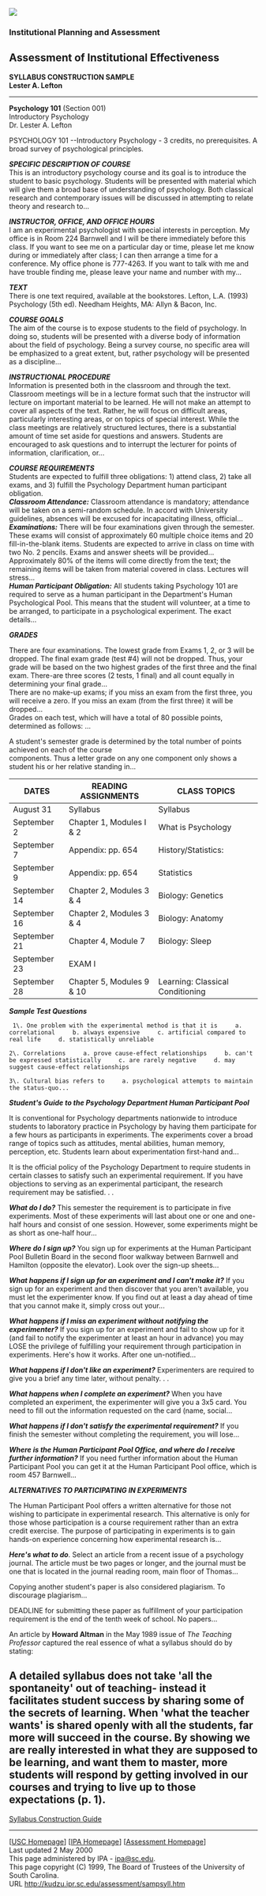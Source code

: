 ![](uscpos.gif)

### Institutional Planning and Assessment

## Assessment of Institutional Effectiveness

**SYLLABUS CONSTRUCTION SAMPLE**  
**Lester A. Lefton**  
  

* * *

  
  

**Psychology 101** (Section 001)  
Introductory Psychology  
Dr. Lester A. Lefton

PSYCHOLOGY 101 --Introductory Psychology - 3 credits, no prerequisites. A
broad survey of psychological principles.

**_SPECIFIC DESCRIPTION OF COURSE_**  
This is an introductory psychology course and its goal is to introduce the
student to basic psychology. Students will be presented with material which
will give them a broad base of understanding of psychology. Both classical
research and contemporary issues will be discussed in attempting to relate
theory and research to...

**_INSTRUCTOR, OFFICE, AND OFFICE HOURS_**  
I am an experimental psychologist with special interests in perception. My
office is in Room 224 Barnwell and I will be there immediately before this
class. If you want to see me on a particular day or time, please let me know
during or immediately after class; I can then arrange a time for a conference.
My office phone is 777-4263. If you want to talk with me and have trouble
finding me, please leave your name and number with my...

**_TEXT_**  
There is one text required, available at the bookstores. Lefton, L.A. (1993)
Psychology (5th ed). Needham Heights, MA: Allyn  & Bacon, Inc.

**_COURSE GOALS_**  
The aim of the course is to expose students to the field of psychology. In
doing so, students will be presented with a diverse body of information about
the field of psychology. Being a survey course, no specific area will be
emphasized to a great extent, but, rather psychology will be presented as a
discipline...

**_INSTRUCTIONAL PROCEDURE_**  
Information is presented both in the classroom and through the text. Classroom
meetings will be in a lecture format such that the instructor will lecture on
important material to be learned. He will not make an attempt to cover all
aspects of the text. Rather, he will focus on difficult areas, particularly
interesting areas, or on topics of special interest. While the class meetings
are relatively structured lectures, there is a substantial amount of time set
aside for questions and answers. Students are encouraged to ask questions and
to interrupt the lecturer for points of information, clarification, or...

**_COURSE REQUIREMENTS_**  
Students are expected to fulfill three obligations: 1) attend class, 2) take
all exams, and 3) fulfill the Psychology Department human participant
obligation.  
**_Classroom Attendance:_** Classroom attendance is mandatory; attendance will
be taken on a semi-random schedule. In accord with University guidelines,
absences will be excused for incapacitating illness, official...  
**_Examinations:_** There will be four examinations given through the
semester. These exams will consist of approximately 60 multiple choice items
and 20 fill-in-the-blank items. Students are expected to arrive in class on
time with two No. 2 pencils. Exams and answer sheets will be provided...  
Approximately 80% of the items will come directly from the text; the remaining
items will be taken from material covered in class. Lectures will stress...  
**_Human Participant Obligation:_** All students taking Psychology 101 are
required to serve as a human participant in the Department's Human
Psychological Pool. This means that the student will volunteer, at a time to
be arranged, to participate in a psychological experiment. The exact
details...

**_GRADES_**  

There are four examinations. The lowest grade from Exams 1, 2, or 3 will be
dropped. The final exam grade (test #4) will not be dropped. Thus, your grade
will be based on the two highest grades of the first three and the final exam.
There-are three scores (2 tests, 1 final) and all count equally in determining
your final grade...  
There are no make-up exams; if you miss an exam from the first three, you will
receive a zero. If you miss an exam (from the first three) it will be
dropped...  
Grades on each test, which will have a total of 80 possible points, determined
as follows: ...  

A student's semester grade is determined by the total number of points
achieved on each of the course  
components. Thus a letter grade on any one component only shows a student his
or her relative standing in...

  
  
DATES|  READING ASSIGNMENTS | CLASS TOPICS  
---|---|---  
August 31|  Syllabus|  Syllabus  
September 2|  Chapter 1, Modules I & 2 | What is Psychology  
September 7|  Appendix: pp. 654 | History/Statistics:  
September 9|  Appendix: pp. 654 | Statistics  
September 14 | Chapter 2, Modules 3 & 4 | Biology: Genetics  
September 16 | Chapter 2, Modules 3 & 4 | Biology: Anatomy  
September 21 | Chapter 4, Module 7 | Biology: Sleep  
September 23|  EXAM I|  
September 28 | Chapter 5, Modules 9 & 10 | Learning: Classical Conditioning  
  
  

**_Sample Test Questions_**

     1\. One problem with the experimental method is that it is     a. correlational     b. always expensive     c. artificial compared to real life     d. statistically unreliable 

    2\. Correlations     a. prove cause-effect relationships     b. can't be expressed statistically     c. are rarely negative     d. may suggest cause-effect relationships 

    3\. Cultural bias refers to     a. psychological attempts to maintain the status-quo... 

**_Student's Guide to the Psychology Department Human Participant Pool_**

It is conventional for Psychology departments nationwide to introduce students
to laboratory practice in Psychology by having them participate for a few
hours as participants in experiments. The experiments cover a broad range of
topics such as attitudes, mental abilities, human memory, perception, etc.
Students learn about experimentation first-hand and...

It is the official policy of the Psychology Department to require students in
certain classes to satisfy such an experimental requirement. If you have
objections to serving as an experimental participant, the research requirement
may be satisfied. . .

**_What do I do?_** This semester the requirement is to participate in five
experiments. Most of these experiments will last about one or one and one-half
hours and consist of one session. However, some experiments might be as short
as one-half hour...

**_Where do I sign up?_** You sign up for experiments at the Human Participant
Pool Bulletin Board in the second floor walkway between Barnwell and Hamilton
(opposite the elevator). Look over the sign-up sheets...

**_What happens if I sign up for an experiment and I can't make it?_** If you
sign up for an experiment and then discover that you aren't available, you
must let the experimenter know. If you find out at least a day ahead of time
that you cannot make it, simply cross out your...

**_What happens if I miss an experiment without notifying the experimenter?_**
If you sign up for an experiment and fail to show up for it (and fail to
notify the experimenter at least an hour in advance) you may LOSE the
privilege of fulfilling your requirement through participation in experiments.
Here's how it works. After one un-notified...

**_What happens if I don't like an experiment?_** Experimenters are required
to give you a brief any time later, without penalty. . .

**_What happens when I complete an experiment?_** When you have completed an
experiment, the experimenter will give you a 3x5 card. You need to fill out
the information requested on the card (name, social...

**_What happens if I don't satisfy the experimental requirement?_** If you
finish the semester without completing the requirement, you will lose...

**_Where is the Human Participant Pool Office, and where do I receive further
information?_** If you need further information about the Human Participant
Pool you can get it at the Human Participant Pool office, which is room 457
Barnwell...

**_ALTERNATIVES TO PARTICIPATING IN EXPERIMENTS_**

The Human Participant Pool offers a written alternative for those not wishing
to participate in experimental research. This alternative is only for those
whose participation is a course requirement rather than an extra credit
exercise. The purpose of participating in experiments is to gain hands-on
experience concerning how experimental research is...

**_Here's what to do_**. Select an article from a recent issue of a psychology
journal. The article must be two pages or longer, and the journal must be one
that is located in the journal reading room, main floor of Thomas...

Copying another student's paper is also considered plagiarism. To discourage
plagiarism...

DEADLINE for submitting these paper as fulfillment of your participation
requirement is the end of the tenth week of school. No papers...

An article by **Howard Altman** in the May 1989 issue of _The Teaching
Professor_ captured the real essence of what a syllabus should do by stating:  
  
A detailed syllabus does not take 'all the spontaneity' out of teaching-
instead it facilitates student success by sharing some of the secrets of
learning. When 'what the teacher wants' is shared openly with all the
students, far more will succeed in the course. By showing we are really
interested in what they are supposed to be learning, and want them to master,
more students will respond by getting involved in our courses and trying to
live up to those expectations (p. 1).  
---  
  
[ Syllabus Construction Guide](syllabus.htm)  
  

* * *

  
[[USC Homepage](http://www.sc.edu)] [[IPA Homepage](http://kudzu.ipr.sc.edu)]
[[Assessment Homepage](http://kudzu.ipr.sc.edu/assessment/assessmt.htm)]  
Last updated 2 May 2000  
This page administered by IPA - [ipa@sc.edu](mailto:ipa@sc.edu).  
This page copyright (C) 1999, The Board of Trustees of the University of South
Carolina.  
URL http://kudzu.ipr.sc.edu/assessment/sampsyll.htm  

